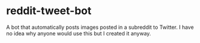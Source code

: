 # reddit-tweet-bot

A bot that automatically posts images posted in a subreddit to Twitter. I have no idea why anyone would use this but I created it anyway.